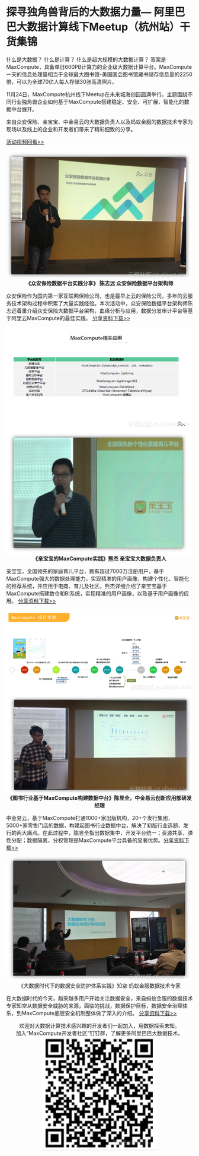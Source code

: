 # 探寻独角兽背后的大数据力量— 阿里巴巴大数据计算线下Meetup（杭州站）干货集锦
什么是大数据？
什么是计算？
什么是超大规模的大数据计算？
答案是MaxCompute，具备单日600PB计算力的企业级大数据计算平台。MaxCompute一天的信息处理量相当于全球最大图书馆-美国国会图书馆藏书储存信息量的2250倍，可以为全球70亿人每人存储30张高清照片。

11月24日，MaxCompute杭州线下Meetup在未来城海创园圆满举行。主题围绕不同行业独角兽企业如何基于MaxCompute搭建稳定、安全、可扩展、智能化的数据中台展开。

来自众安保险、亲宝宝、中金易云的大数据负责人以及蚂蚁金服的数据技术专家为现场以及线上的企业和开发者们带来了精彩细致的分享。

<a href="https://yq.aliyun.com/live/643?spm=a2c4e.11153940.blogcont673527.15.185832c41SE9Ka">活动视频回看>></a>
<div style="text-align:center" align="center">
<img src="/images/干货集锦1.png" align="center" /></br>
<strong>《众安保险数据平台实践分享》 陈志远 众安保险数据平台架构师</strong>
</div>



众安保险作为国内第一家互联网保险公司，也是最早上云的保险公司，多年的云服务技术架构过程中积累了大量实践经验。本次活动中，众安保险数据平台架构师陈志远着重介绍众安保险大数据平台架构，血缘分析与应用，数据分发审计平台等基于阿里云MaxCompute的最佳实践。
<a href="https://yq.aliyun.com/download/3107?spm=a2c4e.11153940.blogcont673527.16.185832c4LWl9hb">分享资料下载>></a>

<div style="text-align:center" align="center">
<img src="/images/干货集锦2.png" align="center" /></br>
<strong>《亲宝宝的MaxCompute实践》熊杰 亲宝宝大数据负责人</strong>

</div>

亲宝宝，全国领先的家庭育儿平台，拥有超过7000万注册用户，基于MaxCompute强大的数据处理能力，实现精准的用户画像，构建个性化、智能化的推荐系统，并应用于电商、育儿及社区。熊杰详细介绍了亲宝宝基于MaxCompute搭建数仓和BI系统，实现精准的用户画像，以及基于用户画像的应用。
<a href="https://yq.aliyun.com/download/3108?spm=a2c4e.11153940.blogcont673527.17.185832c4aEaXXt">分享资料下载>></a>

<div style="text-align:center" align="center">
<img src="/images/干货集锦3.png" align="center" /></br>
<strong>《图书行业基于MaxCompute构建数据中台》陈昱全，中金易云创新应用部研发经理</strong>
</div>




中金易云，基于MaxCompute打通1000+家出版机构，20+个发行集团，5000+家零售门店的数据，构建起图书行业数据中台，解决了初版行业选题、发行的两大痛点。在此过程中，陈昱全指出数据集中，开发平台统一；资源共享，弹性分配；数据隔离，分权管理是MaxCompute平台具备的显著优势。<a href="https://yq.aliyun.com/download/3109?spm=a2c4e.11153940.blogcont673527.18.185832c4H9VI4m">分享资料下载>></a>
<div style="text-align:center" align="center">
<img src="/images/干货集锦4.png" align="center" /></br>
</strong>《大数据时代下的数据安全防护体系实践》知空 蚂蚁金服数据技术专家</strong>
</div>

在大数据时代的今天，越来越多用户开始关注数据安全，来自蚂蚁金服的数据技术专家知空从数据安全威胁的来源，面临的挑战，数据保护目标，数据安全治理体系，到MaxCompute底层安全机制整体做了深入的介绍。
<a href="https://yq.aliyun.com/download/3109?spm=a2c4e.11153940.blogcont673527.18.185832c4H9VI4m">分享资料下载>></a>

<div style="text-align:center" align="center">
欢迎对大数据计算技术感兴趣的开发者们一起加入，用数据探索未知。</br>
加入“MaxCompute开发者社区”钉钉群，了解更多阿里巴巴大数据技术。</br>
<img src="/images/干货集锦5.png" align="center" />
</div>
